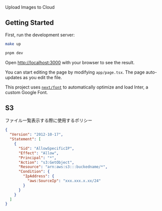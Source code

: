 Upload Images to Cloud

## Getting Started

First, run the development server:

```bash
make up

pnpm dev
```

Open [http://localhost:3000](http://localhost:3000) with your browser to see the result.

You can start editing the page by modifying `app/page.tsx`. The page auto-updates as you edit the file.

This project uses [`next/font`](https://nextjs.org/docs/basic-features/font-optimization) to automatically optimize and load Inter, a custom Google Font.


## S3

ファイル一覧表示する際に使用するポリシー

```json
{
  "Version": "2012-10-17",
  "Statement": [
    {
      "Sid": "AllowSpecificIP",
      "Effect": "Allow",
      "Principal": "*",
      "Action": "s3:GetObject",
      "Resource": "arn:aws:s3:::buckedname/*",
      "Condition": {
        "IpAddress": {
          "aws:SourceIp": "xxx.xxx.x.xx/24"
        }
      }
    }
  ]
}
```
